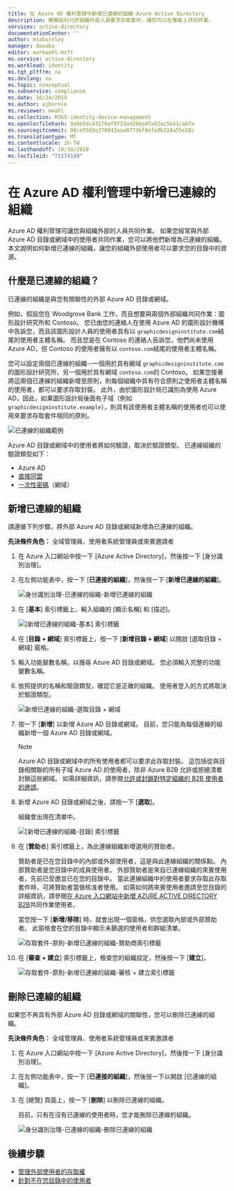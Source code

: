 ```yaml
---
title: 在 Azure AD 權利管理中新增已連線的組織-Azure Active Directory
description: 瞭解如何允許組織外部人員要求存取套件，讓您可以在專案上共同作業。
services: active-directory
documentationCenter: ''
author: msaburnley
manager: daveba
editor: markwahl-msft
ms.service: active-directory
ms.workload: identity
ms.tgt_pltfrm: na
ms.devlang: na
ms.topic: conceptual
ms.subservice: compliance
ms.date: 10/24/2019
ms.author: ajburnle
ms.reviewer: mwahl
ms.collection: M365-identity-device-management
ms.openlocfilehash: 9a8e5dc43170af8f33ad266edfa02ac5b41ca67a
ms.sourcegitcommit: 98ce5583e376943aaa9773bf8efe0b324a55e58c
ms.translationtype: MT
ms.contentlocale: zh-TW
ms.lasthandoff: 10/30/2019
ms.locfileid: "73174149"
---
```

# <a name="add-a-connected-organization-in-azure-ad-entitlement-management"></a>在 Azure AD 權利管理中新增已連線的組織

Azure AD 權利管理可讓您與組織外部的人員共同作業。 如果您經常與外部 Azure AD 目錄或網域中的使用者共同作業，您可以將他們新增為已連線的組織。 本文說明如何新增已連線的組織，讓您的組織外部使用者可以要求您的目錄中的資源。

## <a name="what-is-a-connected-organization"></a>什麼是已連線的組織？

已連線的組織是與您有關聯性的外部 Azure AD 目錄或網域。

例如，假設您在 Woodgrove Bank 工作，而且想要與兩個外部組織共同作業：圖形設計研究所和 Contoso。 您已由您的連絡人在使用 Azure AD 的圖形設計機構中告訴您，而且該圖形設計人員的使用者具有以 `graphicdesigninstitute.com`結尾的使用者主體名稱。 而且您是在 Contoso 的連絡人告訴您，他們尚未使用 Azure AD，但 Contoso 的使用者擁有以 `contoso.com`結尾的使用者主體名稱。

您可以設定兩個已連線的組織--一個用於具有網域 `graphicdesigninstitute.com`的圖形設計研究所，另一個用於具有網域 `contoso.com`的 Contoso。 如果您接著將這兩個已連線的組織新增至原則，則每個組織中具有符合原則之使用者主體名稱的使用者，都可以要求存取封裝。 此外，由於圖形設計局已識別為使用 Azure AD，因此，如果圖形設計局後面有子域（例如 `graphicdesigninstitute.example`），則具有該使用者主體名稱的使用者也可以使用來要求存取套件相同的原則。

![已連線的組織範例](./media/entitlement-management-organization/connected-organization-example.png)

Azure AD 目錄或網域中的使用者將如何驗證，取決於驗證類型。 已連線組織的驗證類型如下：

- Azure AD
- [直接同盟](../b2b/direct-federation.md)
- [一次性密碼](../b2b/one-time-passcode.md)（網域）

## <a name="add-a-connected-organization"></a>新增已連線的組織

請遵循下列步驟，將外部 Azure AD 目錄或網域新增為已連線的組織。

**先決條件角色：** 全域管理員、使用者系統管理員或來賓邀請者

1. 在 Azure 入口網站中按一下 [Azure Active Directory]，然後按一下 [身分識別治理]。

1. 在左側功能表中，按一下 [**已連接的組織**]，然後按一下 [**新增已連線的組織**]。

    ![身分識別治理-已連線的組織-新增已連線的組織](./media/entitlement-management-organization/connected-organization.png)

1. 在 [**基本**] 索引標籤上，輸入組織的 [顯示名稱] 和 [描述]。

    ![[新增已連線的組織-基本] 索引標籤](./media/entitlement-management-organization/organization-basics.png)

1. 在 [**目錄 + 網域**] 索引標籤上，按一下 [**新增目錄 + 網域**] 以開啟 [選取目錄 + 網域] 窗格。

1. 輸入功能變數名稱，以搜尋 Azure AD 目錄或網域。 您必須輸入完整的功能變數名稱。

1. 依照提供的名稱和驗證類型，確認它是正確的組織。 使用者登入的方式將取決於驗證類型。

    ![新增已連線的組織-選取目錄 + 網域](./media/entitlement-management-organization/organization-select-directories-domains.png)

1. 按一下 [**新增**] 以新增 Azure AD 目錄或網域。 目前，您只能為每個連線的組織新增一個 Azure AD 目錄或網域。

    > [!NOTE]
    > Azure AD 目錄或網域中的所有使用者都可以要求此存取封裝。 這包括從與目錄相關聯的所有子域 Azure AD 的使用者，除非 Azure B2B 允許或拒絕清單封鎖這些網域。 如需詳細資訊，請參閱[允許或封鎖對特定組織的 B2B 使用者的邀請](../b2b/allow-deny-list.md)。

1. 新增 Azure AD 目錄或網域之後，請按一下 [**選取**]。

    組織會出現在清單中。

    ![[新增已連線的組織-目錄] 索引標籤](./media/entitlement-management-organization/organization-directory-domain.png)

1. 在 [**贊助**者] 索引標籤上，為此連線組織新增選用的贊助者。

    贊助者是已在您目錄中的內部或外部使用者，這是與此連線組織的關係點。 內部贊助者是您目錄中的成員使用者。 外部贊助者是來自已連線組織的來賓使用者，先前已受邀並已在您的目錄中。 當此連線組織中的使用者要求存取此存取套件時，可將贊助者當做核准者使用。 如需如何將來賓使用者邀請至您目錄的詳細資訊，請參閱[在 Azure 入口網站中新增 AZURE ACTIVE DIRECTORY B2B](../b2b/add-users-administrator.md)共同作業使用者。

    當您按一下 [**新增/移除**] 時，就會出現一個窗格，供您選取內部或外部贊助者。 此窗格會在您的目錄中顯示未篩選的使用者和群組清單。

    ![存取套件-原則-新增已連線的組織-贊助商索引標籤](./media/entitlement-management-organization/organization-sponsors.png)

1. 在 [**審查 + 建立**] 索引標籤上，檢查您的組織設定，然後按一下 [**建立**]。

    ![存取套件-原則-新增已連線的組織-審核 + 建立索引標籤](./media/entitlement-management-organization/organization-review-create.png)

## <a name="delete-a-connected-organization"></a>刪除已連線的組織

如果您不再具有外部 Azure AD 目錄或網域的關聯性，您可以刪除已連線的組織。

**先決條件角色：** 全域管理員、使用者系統管理員或來賓邀請者

1. 在 Azure 入口網站中按一下 [Azure Active Directory]，然後按一下 [身分識別治理]。

1. 在左側功能表中，按一下 [**已連接的組織**]，然後按一下以開啟 [已連線的組織]。

1. 在 [總覽] 頁面上，按一下 [**刪除**] 以刪除已連線的組織。

    目前，只有在沒有已連線的使用者時，您才能刪除已連線的組織。

    ![身分識別治理-已連線的組織-刪除已連線的組織](./media/entitlement-management-organization/organization-delete.png)

## <a name="next-steps"></a>後續步驟

- [管理外部使用者的存取權](entitlement-management-organization.md)
- [針對不在您目錄中的使用者](entitlement-management-access-package-request-policy.md#for-users-not-in-your-directory)
